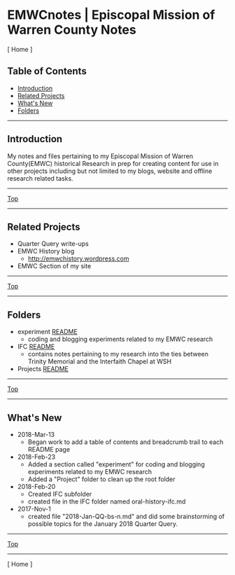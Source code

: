 # EMWCnotes | Episcopal Mission of Warren County Notes
[ Home ]

## Table of Contents

- [Introduction](#introduction)
- [Related Projects](#related-projects)
- [What's New](#whats-new)
- [Folders](#folders)

___
## Introduction

My notes and files pertaining to my Episcopal Mission of Warren County(EMWC) historical Research in prep for creating content for use in other projects including but not limited to my blogs, website and offline research related tasks.

___
[Top](#table-of-contents)
___
## Related Projects

* Quarter Query write-ups
* EMWC History blog
    *  http://emwchistory.wordpress.com
* EMWC Section of my site

___
[Top](#table-of-contents)
___
## Folders

- experiment [README](/experiment/README.md)
  - coding and blogging experiments related to my EMWC research
- IFC [README](/Projects/IFC/README.md)
  - contains notes pertaining to my research into the ties between Trinity Memorial and the Interfaith Chapel at WSH
- Projects [README](/Projects/README.md)

___
[Top](#table-of-contents)
___
## What's New

- 2018-Mar-13
   - Began work to add a table of contents and breadcrumb trail to each README page
- 2018-Feb-23
  - Added a section called "experiment" for coding and blogging experiments related to my EMWC research
  - Added a "Project" folder to clean up the root folder
- 2018-Feb-20
  - Created IFC subfolder
  - created file in the IFC folder named oral-history-ifc.md
- 2017-Nov-1
  - created file "2018-Jan-QQ-bs-n.md" and did some brainstorming
    of possible topics for the January 2018 Quarter Query.

___
[Top](#table-of-contents)
___

[ Home ]
